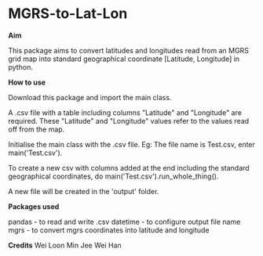 # MGRS-to-Lat-Lon

**Aim**

This package aims to convert latitudes and longitudes read from an MGRS grid map into standard geographical coordinate [Latitude, Longitude] in python.

**How to use**

Download this package and import the main class.

A .csv file with a table including columns "Latitude" and "Longitude" are required. These "Latitude" and "Longitude" values refer to the values read off from the map.

Initialise the main class with the .csv file. Eg: The file name is Test.csv, enter main('Test.csv').

To create a new csv with columns added at the end including the standard geographical coordinates, do main('Test.csv').run_whole_thing().

A new file will be created in the 'output' folder.

**Packages used**

pandas - to read and write .csv
datetime - to configure output file name
mgrs - to convert mgrs coordinates into latitude and longitude

**Credits**
Wei Loon
Min Jee
Wei Han